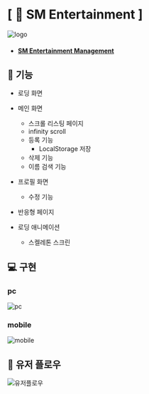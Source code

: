 # [ 🎤 SM Entertainment ]

![logo](https://github.com/KDT1-FE/KDT8-M2/assets/79198245/93d688c8-47cd-4267-8cf4-10ba50092f2d)

- #### [SM Entertainment Management](https://660015d73840cad18dd9ae33--peaceful-taffy-2eaa0a.netlify.app)

## 📌 기능

- 로딩 화면

- 메인 화면

  - 스크롤 리스팅 페이지
  - infinity scroll
  - 등록 기능
    - LocalStorage 저장
  - 삭제 기능
  - 이름 검색 기능

- 프로필 화면

  - 수정 기능

- 반응형 페이지

- 로딩 애니메이션
  - 스켈레톤 스크린

## 💻 구현

### pc

![pc](https://github.com/KDT1-FE/KDT8-M2/assets/79198245/df5ab51b-b2ec-4ace-b56a-2b3d585cd227)

### mobile

![mobile](https://github.com/KDT1-FE/KDT8-M2/assets/79198245/2ad81044-6022-47e9-9af4-2f215c590319)

## 📝 유저 플로우

![유저플로우](https://github.com/KDT1-FE/KDT8-M2/assets/79198245/75a6d3f7-6118-4dc4-a644-371239100edf)
